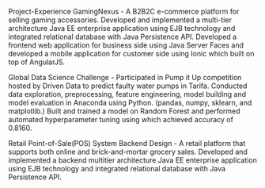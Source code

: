 Project-Experience
GamingNexus - A B2B2C e-commerce platform for selling gaming accessories. Developed and implemented a multi-tier architecture Java EE enterprise application using EJB technology and integrated relational database with Java Persistence API. Developed a frontend web application for business side using Java Server Faces and developed a mobile application for customer side using Ionic which built on top of AngularJS.

Global Data Science Challenge - Participated in Pump it Up competition hosted by Driven Data to predict faulty water pumps in Tarifa. Conducted data exploration, preprocessing, feature engineering, model building and model evaluation in Anaconda using Python. (pandas, numpy, sklearn, and matplotlib.) Built and trained a model on Random Forest and performed automated hyperparameter tuning using which achieved accuracy of 0.8160.

Retail Point-of-Sale(POS) System Backend Design - A retail platform that supports both online and brick-and-mortar grocery sales. Developed and implemented a backend multitier architecture Java EE enterprise application using EJB technology and integrated relational database with Java Persistence API.